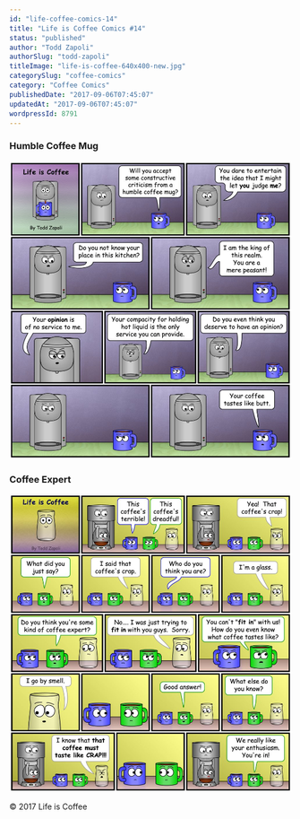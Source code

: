 ```yaml
---
id: "life-coffee-comics-14"
title: "Life is Coffee Comics #14"
status: "published"
author: "Todd Zapoli"
authorSlug: "todd-zapoli"
titleImage: "life-is-coffee-640x400-new.jpg"
categorySlug: "coffee-comics"
category: "Coffee Comics"
publishedDate: "2017-09-06T07:45:07"
updatedAt: "2017-09-06T07:45:07"
wordpressId: 8791
---
```


### Humble Coffee Mug

![Humble Coffee Mug - Comic](Humble-Coffee-Mug.jpg)

### Coffee Expert

![Coffee Expert - Comic](Coffee-Expert.jpg)

© 2017 Life is Coffee
